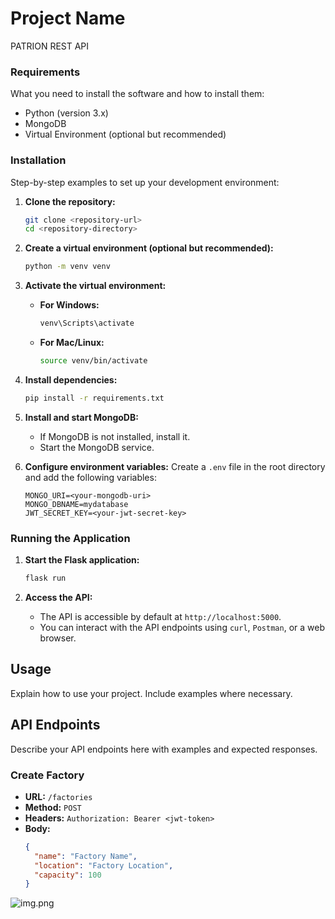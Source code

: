 # Project Name

PATRION REST API

### Requirements

What you need to install the software and how to install them:

- Python (version 3.x)
- MongoDB
- Virtual Environment (optional but recommended)

### Installation

Step-by-step examples to set up your development environment:

1. **Clone the repository:**
    ```bash
    git clone <repository-url>
    cd <repository-directory>
    ```

2. **Create a virtual environment (optional but recommended):**
    ```bash
    python -m venv venv
    ```

3. **Activate the virtual environment:**
    - **For Windows:**
      ```bash
      venv\Scripts\activate
      ```
    - **For Mac/Linux:**
      ```bash
      source venv/bin/activate
      ```

4. **Install dependencies:**
    ```bash
    pip install -r requirements.txt
    ```

5. **Install and start MongoDB:**
    - If MongoDB is not installed, install it.
    - Start the MongoDB service.

6. **Configure environment variables:**
    Create a `.env` file in the root directory and add the following variables:
    ```env
    MONGO_URI=<your-mongodb-uri>
    MONGO_DBNAME=mydatabase
    JWT_SECRET_KEY=<your-jwt-secret-key>
    ```

### Running the Application

1. **Start the Flask application:**
    ```bash
    flask run
    ```

2. **Access the API:**
    - The API is accessible by default at `http://localhost:5000`.
    - You can interact with the API endpoints using `curl`, `Postman`, or a web browser.

## Usage

Explain how to use your project. Include examples where necessary.

## API Endpoints

Describe your API endpoints here with examples and expected responses.

### Create Factory

- **URL:** `/factories`
- **Method:** `POST`
- **Headers:** `Authorization: Bearer <jwt-token>`
- **Body:**
  ```json
  {
    "name": "Factory Name",
    "location": "Factory Location",
    "capacity": 100
  }

![img.png](img.png)